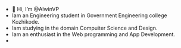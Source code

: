 - 👋 Hi, I’m @AlwinVP
- Iam an Engineering student in Government Engineering college Kozhikode. 
- Iam studying in the domain Compuiter Science and Design.
- Iam an enthusiast in the Web programming and App Development.
- 
